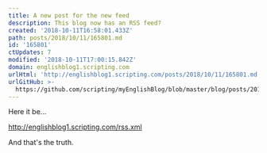 ```yaml
---
title: A new post for the new feed
description: This blog now has an RSS feed?
created: '2018-10-11T16:58:01.433Z'
path: posts/2018/10/11/165801.md
id: '165801'
ctUpdates: 7
modified: '2018-10-11T17:00:15.842Z'
domain: englishblog1.scripting.com
urlHtml: 'http://englishblog1.scripting.com/posts/2018/10/11/165801.md'
urlGitHub: >-
  https://github.com/scripting/myEnglishBlog/blob/master/blog/posts/2018/10/11/165801.md
---
```

Here it be...

[<span data-auto-link="true" data-href="http://englishblog1.scripting.com/rss.xml">http://englishblog1.scripting.com/rss.xml</span>](http://englishblog1.scripting.com/rss.xml)

And that's the truth.